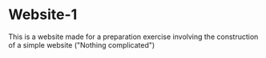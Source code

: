 # Website-1
This is a website made for a preparation exercise involving the construction of a simple website
("Nothing complicated")
